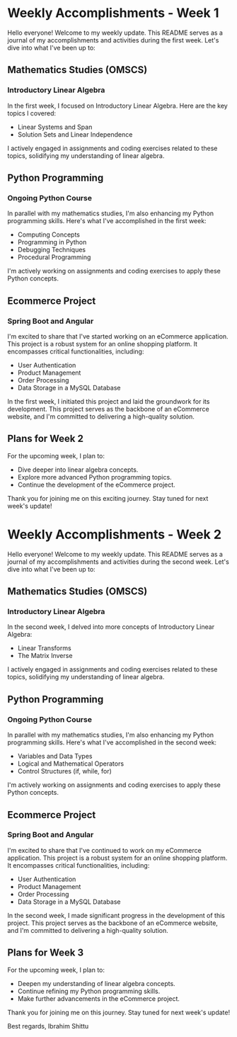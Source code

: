 # Weekly Accomplishments - Week 1

Hello everyone! Welcome to my weekly update. This README serves as a journal of my accomplishments and activities during the first week. Let's dive into what I've been up to:

## Mathematics Studies (OMSCS)

### Introductory Linear Algebra

In the first week, I focused on Introductory Linear Algebra. Here are the key topics I covered:

- Linear Systems and Span
- Solution Sets and Linear Independence

I actively engaged in assignments and coding exercises related to these topics, solidifying my understanding of linear algebra.

## Python Programming

### Ongoing Python Course

In parallel with my mathematics studies, I'm also enhancing my Python programming skills. Here's what I've accomplished in the first week:

- Computing Concepts
- Programming in Python
- Debugging Techniques
- Procedural Programming

I'm actively working on assignments and coding exercises to apply these Python concepts.

## Ecommerce Project

### Spring Boot and Angular

I'm excited to share that I've started working on an eCommerce application. This project is a robust system for an online shopping platform. It encompasses critical functionalities, including:

- User Authentication
- Product Management
- Order Processing
- Data Storage in a MySQL Database

In the first week, I initiated this project and laid the groundwork for its development. This project serves as the backbone of an eCommerce website, and I'm committed to delivering a high-quality solution.

## Plans for Week 2

For the upcoming week, I plan to:

- Dive deeper into linear algebra concepts.
- Explore more advanced Python programming topics.
- Continue the development of the eCommerce project.

Thank you for joining me on this exciting journey. Stay tuned for next week's update!



# Weekly Accomplishments - Week 2

Hello everyone! Welcome to my weekly update. This README serves as a journal of my accomplishments and activities during the second week. Let's dive into what I've been up to:

## Mathematics Studies (OMSCS)

### Introductory Linear Algebra

In the second week, I delved into more concepts of Introductory Linear Algebra:

- Linear Transforms
- The Matrix Inverse

I actively engaged in assignments and coding exercises related to these topics, solidifying my understanding of linear algebra.

## Python Programming

### Ongoing Python Course

In parallel with my mathematics studies, I'm also enhancing my Python programming skills. Here's what I've accomplished in the second week:

- Variables and Data Types
- Logical and Mathematical Operators
- Control Structures (if, while, for)

I'm actively working on assignments and coding exercises to apply these Python concepts.

## Ecommerce Project

### Spring Boot and Angular

I'm excited to share that I've continued to work on my eCommerce application. This project is a robust system for an online shopping platform. It encompasses critical functionalities, including:

- User Authentication
- Product Management
- Order Processing
- Data Storage in a MySQL Database

In the second week, I made significant progress in the development of this project. This project serves as the backbone of an eCommerce website, and I'm committed to delivering a high-quality solution.

## Plans for Week 3

For the upcoming week, I plan to:

- Deepen my understanding of linear algebra concepts.
- Continue refining my Python programming skills.
- Make further advancements in the eCommerce project.

Thank you for joining me on this journey. Stay tuned for next week's update!


Best regards,
Ibrahim Shittu
